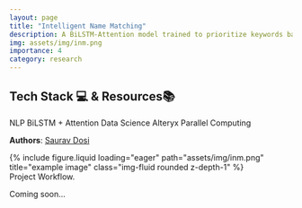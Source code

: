 ```yaml
---
layout: page
title: "Intelligent Name Matching"
description: A BiLSTM-Attention model trained to prioritize keywords based on their Semantic role in a given Organization name.
img: assets/img/inm.png
importance: 4
category: research
---
```

<section id="badgeproj-section">
<h2 class="badgeproj-title">Tech Stack 💻 & Resources📚</h2>
  <div class="badgeproj-container">
    <span class="badgeproj">NLP</span>
    <span class="badgeproj">BiLSTM + Attention</span>
    <span class="badgeproj">Data Science</span>
    <span class="badgeproj">Alteryx</span>
    <span class="badgeproj">Parallel Computing</span>
  </div>
</section>

**Authors**: <a href="https://sauravdosi.github.io/">Saurav Dosi</a>

<div class="row">
    <div class="col-sm mt-3 mt-md-0">
        {% include figure.liquid loading="eager" path="assets/img/inm.png" title="example image" class="img-fluid rounded z-depth-1" %}
    </div>
</div>
<div class="caption">
    Project Workflow.
</div>

Coming soon...
